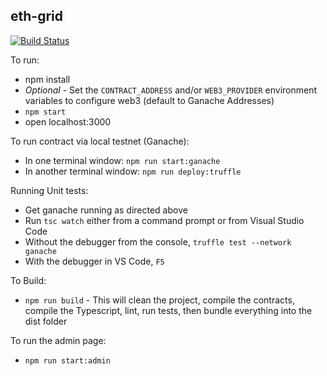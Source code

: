 ## eth-grid

[![Build Status](https://travis-ci.com/space-dust-blockchain/eth-grid.svg?token=w3NzMnRtreD5ymzPaywx&branch=master)](https://travis-ci.com/space-dust-blockchain/eth-grid)

To run:

- npm install
- *Optional* - Set the `CONTRACT_ADDRESS` and/or `WEB3_PROVIDER` environment variables to configure web3 (default to Ganache Addresses)
- `npm start`
- open localhost:3000

To run contract via local testnet (Ganache):

- In one terminal window: `npm run start:ganache`
- In another terminal window: `npm run deploy:truffle`

Running Unit tests:

- Get ganache running as directed above
- Run `tsc watch` either from a command prompt or from Visual Studio Code
- Without the debugger from the console, `truffle test --network ganache`
- With the debugger in VS Code, `F5`

To Build:

- `npm run build` - This will clean the project, compile the contracts, compile the Typescript, lint, run tests, then bundle everything into the dist folder

To run the admin page:

- `npm run start:admin`